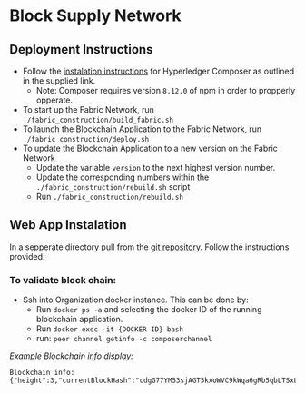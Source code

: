 # Block Supply Network

## Deployment Instructions
* Follow the [instalation instructions](https://hyperledger.github.io/composer/latest/installing/installing-prereqs) for Hyperledger Composer as outlined in the supplied link.
    * Note: Composer requires version `8.12.0` of npm in order to propperly opperate.
* To start up the Fabric Network, run `./fabric_construction/build_fabric.sh`
* To launch the Blockchain Application to the Fabric Network, run `./fabric_construction/deploy.sh`
* To update the Blockchain Application to a new version on the Fabric Network
    * Update the variable `version` to the next highest version number.
    * Update the corresponding numbers within the `./fabric_construction/rebuild.sh` script
    * Run `./fabric_construction/rebuild.sh`

## Web App Instalation
In a sepperate directory pull from the [git repository](REPLACEME). Follow the instructions provided.

### To validate block chain: 
* Ssh into Organization docker instance. This can be done by:
    * Run `docker ps -a` and selecting the docker ID of the running blockchain application.
    * Run `docker exec -it {DOCKER ID} bash`
    * run: `peer channel getinfo -c composerchannel`
    
*Example Blockchain info display:*
```
Blockchain info: {"height":3,"currentBlockHash":"cdgG77YM53sjAGT5kxoWVC9kWqa6gRb5qbLTSxLHNXc=","previousBlockHash":"A3a9HJkdJKG0Pch0pdK7bmtx4cKmaiGsdlIKQWgCgVI="}
```